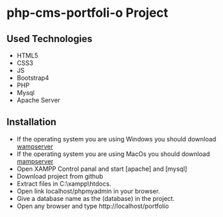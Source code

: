 # php-cms-portfoli-o Project
## Used Technologies
* HTML5
* CSS3
* JS
* Bootstrap4
* PHP
* Mysql
* Apache Server

## Installation
* If the operating system you are using Windows  you should download  [wampserver](https://www.wampserver.com/en/)
* If the operating system you are using MacOs  you should download    [mampserver](https://www.mamp.info/en/downloads/)
* Open XAMPP Control panal and start [apache] and [mysql] 
* Download project from github
* Extract files in C:\xampp\htdocs.
* Open link localhost/phpmyadmin in your browser.
* Give a database name as  the (database) in the project.
* Open any browser and type http://localhost/portfolio
